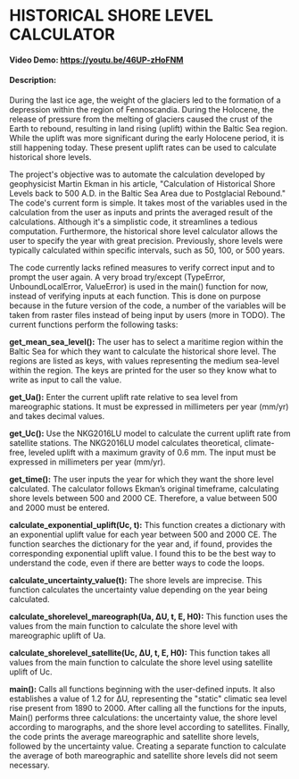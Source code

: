 # HISTORICAL SHORE LEVEL CALCULATOR
#### Video Demo:  https://youtu.be/46UP-zHoFNM
#### Description:
During the last ice age, the weight of the glaciers led to the formation of a depression within the region of Fennoscandia. During the Holocene, the release of pressure from the melting of glaciers caused the crust of the Earth to rebound, resulting in land rising (uplift) within the Baltic Sea region. While the uplift was more significant during the early Holocene period, it is still happening today. These present uplift rates can be used to calculate historical shore levels.

The project's objective was to automate the calculation developed by geophysicist Martin Ekman in his article, "Calculation of Historical Shore Levels back to 500 A.D. in the Baltic Sea Area due to Postglacial Rebound." The code's current form is simple. It takes most of the variables used in the calculation from the user as inputs and prints the averaged result of the calculations. Although it's a simplistic code, it streamlines a tedious computation. Furthermore, the historical shore level calculator allows the user to specify the year with great precision. Previously, shore levels were typically calculated within specific intervals, such as 50, 100, or 500 years.

The code currently lacks refined measures to verify correct input and to prompt the user again. A very broad try/except (TypeError, UnboundLocalError, ValueError) is used in the main() function for now, instead of verifying inputs at each function. This is done on purpose because in the future version of the code, a number of the variables will be taken from raster files instead of being input by users (more in TODO). The current functions perform the following tasks:

**get_mean_sea_level():** The user has to select a maritime region within the Baltic Sea for which they want to calculate the historical shore level. The regions are listed as keys, with values representing the medium sea-level within the region. The keys are printed for the user so they know what to write as input to call the value.

**get_Ua():** Enter the current uplift rate relative to sea level from mareographic stations. It must be expressed in millimeters per year (mm/yr) and takes decimal values.

**get_Uc():** Use the NKG2016LU model to calculate the current uplift rate from satellite stations. The NKG2016LU model calculates theoretical, climate-free, leveled uplift with a maximum gravity of 0.6 mm. The input must be expressed in millimeters per year (mm/yr).

**get_time():** The user inputs the year for which they want the shore level calculated. The calculator follows Ekman’s original timeframe, calculating shore levels between 500 and 2000 CE. Therefore, a value between 500 and 2000 must be entered.

**calculate_exponential_uplift(Uc, t):** This function creates a dictionary with an exponential uplift value for each year between 500 and 2000 CE. The function searches the dictionary for the year and, if found, provides the corresponding exponential uplift value. I found this to be the best way to understand the code, even if there are better ways to code the loops.

**calculate_uncertainty_value(t):** The shore levels are imprecise. This function calculates the uncertainty value depending on the year being calculated.

**calculate_shorelevel_mareograph(Ua, ΔU, t, E, H0):** This function uses the values from the main function to calculate the shore level with mareographic uplift of Ua.

**calculate_shorelevel_satellite(Uc, ΔU, t, E, H0):** This function takes all values from the main function to calculate the shore level using satellite uplift of Uc.

**main():** Calls all functions beginning with the user-defined inputs. It also establishes a value of 1.2 for ΔU, representing the "static" climatic sea level rise present from 1890 to 2000. After calling all the functions for the inputs, Main() performs three calculations: the uncertainty value, the shore level according to marographs, and the shore level according to satellites. Finally, the code prints the average mareographic and satellite shore levels, followed by the uncertainty value. Creating a separate function to calculate the average of both mareographic and satellite shore levels did not seem necessary.
